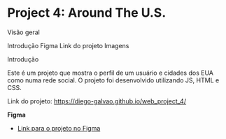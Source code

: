 # Project 4: Around The U.S.

Visão geral

Introdução
Figma
Link do projeto
Imagens

Introdução

Este é um projeto que mostra o perfil de um usuário e cidades dos EUA como numa rede social. O projeto foi desenvolvido utilizando JS, HTML e CSS.

Link do projeto: https://diego-galvao.github.io/web_project_4/

**Figma**

* [Link para o projeto no Figma](https://www.figma.com/file/SurN1jaeEQIhuZEDMhmWWf/Sprint-4-Around-The-U.S.-desktop-mobile?node-id=0%3A1)
